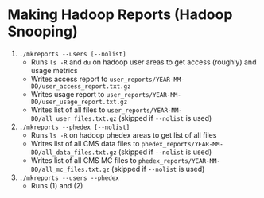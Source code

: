 # Making Hadoop Reports (Hadoop Snooping)

1. `./mkreports --users [--nolist]`
    - Runs `ls -R` and `du` on hadoop user areas to get access (roughly) and usage metrics
    - Writes access report to `user_reports/YEAR-MM-DD/user_access_report.txt.gz`
    - Writes usage report to `user_reports/YEAR-MM-DD/user_usage_report.txt.gz`
    - Writes list of all files to `user_reports/YEAR-MM-DD/all_user_files.txt.gz` (skipped if `--nolist` is used)
2. `./mkreports --phedex [--nolist]`
    - Runs `ls -R` on hadoop phedex areas to get list of all files
    - Writes list of all CMS data files to `phedex_reports/YEAR-MM-DD/all_data_files.txt.gz` (skipped if `--nolist` is used)
    - Writes list of all CMS MC files to `phedex_reports/YEAR-MM-DD/all_mc_files.txt.gz` (skipped if `--nolist` is used)
3. `./mkreports --users --phedex`
    - Runs (1) and (2)
